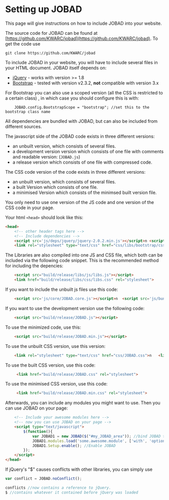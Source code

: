 # Setting up JOBAD
This page will give instructions on how to include JOBAD into your website. 

The source code for JOBAD can be found at [https://github.com/KWARC/jobad](https://github.com/KWARC/jobad). 
To get the code use 

    git clone https://github.com/KWARC/jobad

To include JOBAD in your website, you will have to include several files in your HTML document. 
JOBAD itself depends on: 

* [jQuery](http://jquery.com) - works with version >= 1.8
* [Bootstrap](http://getbootstrap.com/2.3.2/) - tested with version v2.3.2, **not** compatible with version 3.x

For Bootstrap you can also use a scoped version (all the CSS is restricted to a certain class) , in which case you should configure this is with: 
```
	JOBAD.config.BootstrapScope = "bootstrap"; //set this to the bootstrap class name
````

All dependencies are bundled with JOBAD, but can also be included from different sources. 

The javascript side of the JOBAD code exists in three different versions: 

* an unbuilt version, which consists of several files. 
* a development version version which consists of one file with comments and readable version: (`JOBAD.js`)
* a release version which consists of one file with compressed code. 

The CSS code version of the code exists in three different versions: 

* an unbuilt version, which consists of several files. 
* a built Version which consists of one file.
* a minimised Version which consists of the minimsed built version file.  

You only need to use one version of the JS code and one version of the CSS code in your page. 

Your html `<head>` should look like this: 

```html
<head>
	<!-- other header tags here -->
	<!-- Include dependencies -->
	<script src='js/deps/jquery/jquery-2.0.2.min.js'></script>n	<script src='js/deps/bootstrap.js'></script>
	<link rel="stylesheet" type="text/css" href="css/libs/bootstrap/css/bootstrap.less.css">
```

The Libraries are also compiled into one JS and CSS file, which both can be included via the following code snippet. This is the recommended method for including the depencies: 

```html
	<script src="build/release/libs/js/libs.js"></script>
	<link href="build/release/libs/css/libs.css" rel="stylesheet">
```

If you want to include the unbuilt js files use this code: 

```html
	<script src='js/core/JOBAD.core.js'></script>n	<script src='js/bundled/jquery-color/jquery.color.plus-names-2.1.2.js'></script>n	<script src='js/bundled/underscore/underscore.js'></script>n	<script src='js/util/JOBAD.util.js'></script>n	<script src='js/JOBAD.resources.js'></script>n	<script src='js/JOBAD.repo.js'></script>n	<script src='js/core/JOBAD.core.modules.js'></script>n	<script src='js/core/JOBAD.core.setup.js'></script>n	<script src='js/ui/JOBAD.ui.js'></script>n	<script src='js/ui/JOBAD.ui.hover.js'></script>n	<script src='js/ui/JOBAD.ui.contextmenu.js'></script>n	<script src='js/ui/JOBAD.ui.sidebar.js'></script>n	<script src='js/ui/JOBAD.ui.overlay.js'></script>n	<script src='js/ui/JOBAD.ui.folding.js'></script>n	<script src='js/ui/JOBAD.ui.toolbar.js'></script>n	<script src='js/events/JOBAD.sidebar.js'></script>n	<script src='js/events/JOBAD.folding.js'></script>n	<script src='js/events/JOBAD.toolbar.js'></script>n	<script src='js/events/JOBAD.events.js'></script>n	<script src='js/JOBAD.config.js'></script>n	<script src='js/core/JOBAD.core.instances.js'></script>n	<script src='js/JOBAD.wrap.js'></script>
```

If you want to use the development version use the following code: 

```html
	<script src="build/release/JOBAD.js"></script>
```

To use the minimized code, use this: 

```html
	<script src="build/release/JOBAD.min.js"></script>
```

To use the unbuilt CSS version, use this version: 

```html
	<link rel="stylesheet" type="text/css" href="css/JOBAD.css">n	<link rel="stylesheet" type="text/css" href="css/JOBAD.theme.css">
```

To use the built CSS version, use this code: 

```html
	 <link href="build/release/JOBAD.css" rel="stylesheet">
```

To use the minimised CSS version, use this code: 

```html
	 <link href="build/release/JOBAD.min.css" rel="stylesheet">
```

Afterwards, you can include any modules you might want to use. Then you can use JOBAD on your page: 

```html
	<!-- Include your awesome modules here -->
	<!-- now you can use JOBAD on your page -->
	<script type="text/javascript">
		$(function(){
			var JOBAD1 = new JOBAD($("#my_JOBAD_area")); //bind JOBAD to an element on the page. 
			JOBAD1.modules.load('some.awesome.module', ['with', 'options']); //Load a module
			JOBAD1.Setup.enable(); //Enable JOBAD
		});
	</script>
</head>
```
If jQuery's "$" causes conflicts with other libraries, you can simply use

```javascript
var conflict = JOBAD.noConflict();

conflicts //now contains a reference to jQuery. 
$ //contains whatever it contained before jQuery was loaded

```
